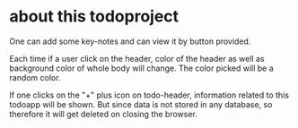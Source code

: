 # about this todoproject

One can add some key-notes and can view it by button provided.

Each time if a user click on the header, color of the header as well as
background color of whole body will change.
The color picked will be a random color.

If one clicks on the "+" plus icon on todo-header, information related to this todoapp will be shown.
But since data is not stored in any database, so therefore it will get deleted on closing the browser. 
